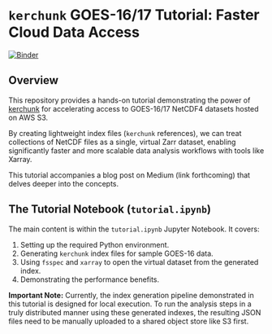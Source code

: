 # `kerchunk` GOES-16/17 Tutorial: Faster Cloud Data Access

[![Binder](https://mybinder.org/badge_logo.svg)](https://mybinder.org/v2/gh/lsterzinger/kerchunk-medium-tutorial/HEAD?labpath=tutorial.ipynb)

## Overview

This repository provides a hands-on tutorial demonstrating the power of [kerchunk](https://github.com/fsspec/kerchunk) for accelerating access to GOES-16/17 NetCDF4 datasets hosted on AWS S3.

By creating lightweight index files (`kerchunk` references), we can treat collections of NetCDF files as a single, virtual Zarr dataset, enabling significantly faster and more scalable data analysis workflows with tools like Xarray.

This tutorial accompanies a blog post on Medium (link forthcoming) that delves deeper into the concepts.

## The Tutorial Notebook (`tutorial.ipynb`)

The main content is within the `tutorial.ipynb` Jupyter Notebook. It covers:

1.  Setting up the required Python environment.
2.  Generating `kerchunk` index files for sample GOES-16 data.
3.  Using `fsspec` and `xarray` to open the virtual dataset from the generated index.
4.  Demonstrating the performance benefits.

**Important Note:** Currently, the index generation pipeline demonstrated in this tutorial is designed for local execution. To run the analysis steps in a truly distributed manner using these generated indexes, the resulting JSON files need to be manually uploaded to a shared object store like S3 first.